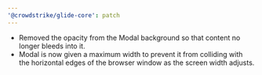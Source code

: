 ```yaml
---
'@crowdstrike/glide-core': patch
---
```


- Removed the opacity from the Modal background so that content no longer bleeds into it.
- Modal is now given a maximum width to prevent it from colliding with the horizontal edges of the browser window as the screen width adjusts.
